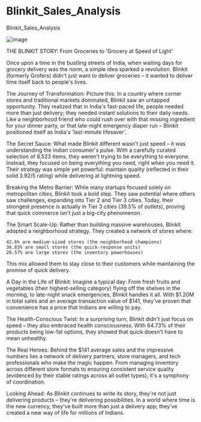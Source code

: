 # Blinkit_Sales_Analysis
Blinkit_Sales_Analysis

![image](https://github.com/user-attachments/assets/489a363f-2b6e-4f35-a329-c49759b4ddff)

THE BLINKIT STORY: From Groceries to 'Grocery at Speed of Light'

Once upon a time in the bustling streets of India, when waiting days for grocery delivery was the norm, a simple idea sparked a revolution. Blinkit (formerly Grofers) didn't just want to deliver groceries – it wanted to deliver time itself back to people's lives.

The Journey of Transformation:
Picture this: In a country where corner stores and traditional markets dominated, Blinkit saw an untapped opportunity. They realized that in India's fast-paced life, people needed more than just delivery; they needed instant solutions to their daily needs. Like a neighborhood friend who could rush over with that missing ingredient for your dinner party, or that late-night emergency diaper run – Blinkit positioned itself as India's 'last-minute lifesaver'.

The Secret Sauce:
What made Blinkit different wasn't just speed – it was understanding the Indian consumer's pulse. With a carefully curated selection of 8,523 items, they weren't trying to be everything to everyone. Instead, they focused on being everything you need, right when you need it. Their strategy was simple yet powerful: maintain quality (reflected in their solid 3.92/5 rating) while delivering at lightning speed.

Breaking the Metro Barrier:
While many startups focused solely on metropolitan cities, Blinkit took a bold step. They saw potential where others saw challenges, expanding into Tier 2 and Tier 3 cities. Today, their strongest presence is actually in Tier 3 cities (39.5% of outlets), proving that quick commerce isn't just a big-city phenomenon.

The Smart Scale-Up:
Rather than building massive warehouses, Blinkit adopted a neighborhood strategy. They created a network of stores where:

    42.6% are medium-sized stores (the neighborhood champions)
    36.83% are small stores (the quick-response units)
    20.57% are large stores (the inventory powerhouses)

This mix allowed them to stay close to their customers while maintaining the promise of quick delivery.

A Day in the Life of Blinkit:
Imagine a typical day: From fresh fruits and vegetables (their highest-selling category) flying off the shelves in the morning, to late-night snack emergencies, Blinkit handles it all. With $1.20M in total sales and an average transaction value of $141, they've proven that convenience has a price that Indians are willing to pay.

The Health-Conscious Twist:
In a surprising turn, Blinkit didn't just focus on speed – they also embraced health consciousness. With 64.73% of their products being low-fat options, they showed that quick doesn't have to mean unhealthy.

The Real Heroes:
Behind the $141 average sales and the impressive numbers lies a network of delivery partners, store managers, and tech professionals who make the magic happen. From managing inventory across different store formats to ensuring consistent service quality (evidenced by their stable ratings across all outlet types), it's a symphony of coordination.

Looking Ahead:
As Blinkit continues to write its story, they're not just delivering products – they're delivering possibilities. In a world where time is the new currency, they've built more than just a delivery app; they've created a new way of life for millions of Indians.
